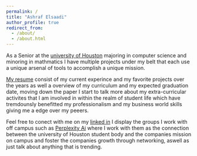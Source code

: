 ```yaml
---
permalink: /
title: "Ashraf Elsaadi"
author_profile: true
redirect_from: 
  - /about/
  - /about.html
---
```



<!-- Google Analytics -->
<script async src="https://www.googletagmanager.com/gtag/js?id=G-BZSKBF17DP"></script>
<script>
  window.dataLayer = window.dataLayer || [];
  function gtag(){dataLayer.push(arguments);}
  gtag('js', new Date());
  gtag('config', 'G-BZSKBF17DP');
</script>



As a Senior at the [university of Houston](https://www.uh.edu/nsm/computer-science/) majoring in computer science and minoring in mathmatics I have multiple projects under my belt that each use a unique arsenal of tools to accomplish a unique mission.

[My resume](./AshrafElsaadiResumeUH15.pdf) consist of my current experince and my favorite projects over the years as well a overview of my curriculum and my expected graduation date, moving down the paper I start to talk more about my extra-curricular activites that I am involved in within the realm of student life which have tremdounsly benefitted my professionalism and my business world skills giving me a edge over my peeers.

Feel free to conect with me on my [linked in](www.linkedin.com/in/ashrafelsaadi) I display the groups I work with off campus such as [Perplexity Ai](www.linkedin.com/in/ashrafelsaadi) where I work with them as the connection between the university of Houston student body and the companies mission on campus and foster the companies growth through networking, aswell as just talk about anything that is trending. 

 


